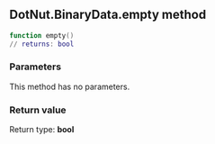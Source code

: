 ## DotNut.BinaryData.empty method


```lua
function empty()
// returns: bool
```


### Parameters

This method has no parameters.

### Return value

Return type: **bool**

